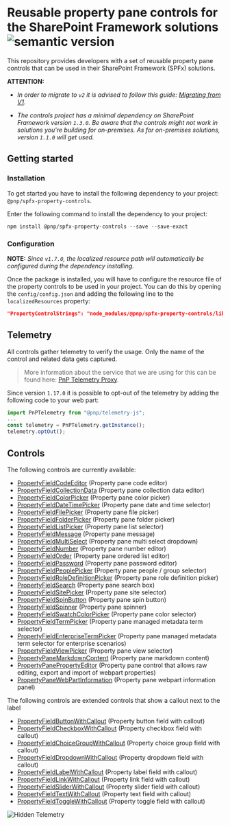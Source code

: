 # Reusable property pane controls for the SharePoint Framework solutions ![semantic version](https://img.shields.io/npm/v/@pnp/spfx-property-controls.svg)

This repository provides developers with a set of reusable property pane controls that can be used in their SharePoint Framework (SPFx) solutions.

**ATTENTION:**

- *In order to migrate to `v2` it is advised to follow this guide: [Migrating from V1](./guides/migrate-from-v1).*

- *The controls project has a minimal dependency on SharePoint Framework version `1.3.0`. Be aware that the controls might not work in solutions you're building for on-premises. As for on-premises solutions, version `1.1.0` will get used.*

## Getting started

### Installation

To get started you have to install the following dependency to your project: `@pnp/spfx-property-controls`.

Enter the following command to install the dependency to your project:

```console
npm install @pnp/spfx-property-controls --save --save-exact
```

### Configuration

**NOTE:** *Since `v1.7.0`, the localized resource path will automatically be configured during the dependency installing.*

Once the package is installed, you will have to configure the resource file of the property controls to be used in your project. You can do this by opening the `config/config.json` and adding the following line to the `localizedResources` property:

```json
"PropertyControlStrings": "node_modules/@pnp/spfx-property-controls/lib/loc/{locale}.js"
```

## Telemetry

All controls gather telemetry to verify the usage. Only the name of the control and related data gets captured.

> More information about the service that we are using for this can be found here: [PnP Telemetry Proxy](https://github.com/pnp/telemetry-proxy-node).

Since version `1.17.0` it is possible to opt-out of the telemetry by adding the following code to your web part:

```typescript
import PnPTelemetry from "@pnp/telemetry-js";
...
const telemetry = PnPTelemetry.getInstance();
telemetry.optOut();
```

## Controls

The following controls are currently available:

- [PropertyFieldCodeEditor](./controls/PropertyFieldCodeEditor.md) (Property pane code editor)
- [PropertyFieldCollectionData](./controls/PropertyFieldCollectionData.md) (Property pane collection data editor)
- [PropertyFieldColorPicker](./controls/PropertyFieldColorPicker.md) (Property pane color picker)
- [PropertyFieldDateTimePicker](./controls/PropertyFieldDateTimePicker.md) (Property pane date and time selector)
- [PropertyFieldFilePicker](./controls/PropertyFieldFilePicker.md) (Property pane file picker)
- [PropertyFieldFolderPicker](./controls/PropertyFieldFolderPicker.md) (Property pane folder picker)
- [PropertyFieldListPicker](./controls/PropertyFieldListPicker.md) (Property pane list selector)
- [PropertyFieldMessage](./controls/PropertyFieldMessage.md) (Property pane message)
- [PropertyFieldMultiSelect](./controls/PropertyFieldMultiSelect.md) (Property pane multi select dropdown)
- [PropertyFieldNumber](./controls/PropertyFieldNumber.md) (Property pane number editor)
- [PropertyFieldOrder](./controls/PropertyFieldOrder.md) (Property pane ordered list editor)
- [PropertyFieldPassword](./controls/PropertyFieldPassword.md) (Property pane password editor)
- [PropertyFieldPeoplePicker](./controls/PropertyFieldPeoplePicker.md) (Property pane people / group selector)
- [PropertyFieldRoleDefinitionPicker](./controls/PropertyFieldRoleDefinitionPicker.md) (Property pane role definition picker)
- [PropertyFieldSearch](./controls/PropertyFieldSearch.md) (Property pane search box)
- [PropertyFieldSitePicker](./controls/PropertyFieldSitePicker.md) (Property pane site selector)
- [PropertyFieldSpinButton](./controls/PropertyFieldSpinButton.md) (Property pane spin button)
- [PropertyFieldSpinner](./controls/PropertyFieldSpinButton.md) (Property pane spinner)
- [PropertyFieldSwatchColorPicker](./controls/PropertyFieldSwatchColorPicker.md) (Property pane color selector)
- [PropertyFieldTermPicker](./controls/PropertyFieldTermPicker.md) (Property pane managed metadata term selector)
- [PropertyFieldEnterpriseTermPicker](./controls/PropertyFieldEnterpriseTermPicker.md) (Property pane managed metadata term selector for enterprise scenarios)
- [PropertyFieldViewPicker](./controls/PropertyFIeldViewPicker.md) (Property pane view selector)
- [PropertyPaneMarkdownContent](./controls/PropertyPaneMarkdownContent.md) (Property pane markdown content)
- [PropertyPanePropertyEditor](./controls/PropertyPanePropertyEditor.md) (Property pane control that allows raw editing, export and import of webpart properties)
- [PropertyPaneWebPartInformation](./controls/PropertyPaneWebPartInformation.md) (Property pane webpart information panel)

The following controls are extended controls that show a callout next to the label

- [PropertyFieldButtonWithCallout](./controls/PropertyFieldButtonWithCallout.md) (Property button field with callout)
- [PropertyFieldCheckboxWithCallout](./controls/PropertyFieldCheckboxWithCallout.md) (Property checkbox field with callout)
- [PropertyFieldChoiceGroupWithCallout](./controls/PropertyFieldChoiceGroupWithCallout.md) (Property choice group field with callout)
- [PropertyFieldDropdownWithCallout](./controls/PropertyFieldDropdownWithCallout.md) (Property dropdown field with callout)
- [PropertyFieldLabelWithCallout](./controls/PropertyFieldLabelWithCallout.md) (Property label field with callout)
- [PropertyFieldLinkWithCallout](./controls/PropertyFieldLinkWithCallout.md) (Property link field with callout)
- [PropertyFieldSliderWithCallout](./controls/PropertyFieldSliderWithCallout.md) (Property slider field with callout)
- [PropertyFieldTextWithCallout](./controls/PropertyFieldTextWithCallout.md) (Property text field with callout)
- [PropertyFieldToggleWithCallout](./controls/PropertyFieldToggleWithCallout.md) (Property toggle field with callout)

![Hidden Telemetry](https://telemetry.sharepointpnp.com/sp-dev-fx-property-controls/wiki)
